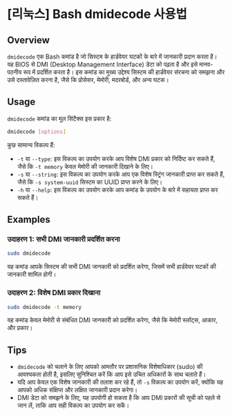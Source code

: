 # [리눅스] Bash dmidecode 사용법

## Overview
`dmidecode` एक Bash कमांड है जो सिस्टम के हार्डवेयर घटकों के बारे में जानकारी प्रदान करता है। यह BIOS से DMI (Desktop Management Interface) डेटा को पढ़ता है और इसे मानव-पठनीय रूप में प्रदर्शित करता है। इस कमांड का मुख्य उद्देश्य सिस्टम की हार्डवेयर संरचना को समझना और उसे दस्तावेज़ित करना है, जैसे कि प्रोसेसर, मेमोरी, मदरबोर्ड, और अन्य घटक।

## Usage
`dmidecode` कमांड का मूल सिंटैक्स इस प्रकार है:

```bash
dmidecode [options]
```

कुछ सामान्य विकल्प हैं:
- `-t` या `--type`: इस विकल्प का उपयोग करके आप विशेष DMI प्रकार को निर्दिष्ट कर सकते हैं, जैसे कि `-t memory` केवल मेमोरी की जानकारी दिखाने के लिए।
- `-s` या `--string`: इस विकल्प का उपयोग करके आप एक विशेष स्ट्रिंग जानकारी प्राप्त कर सकते हैं, जैसे कि `-s system-uuid` सिस्टम का UUID प्राप्त करने के लिए।
- `-h` या `--help`: इस विकल्प का उपयोग करके आप कमांड के उपयोग के बारे में सहायता प्राप्त कर सकते हैं।

## Examples
### उदाहरण 1: सभी DMI जानकारी प्रदर्शित करना
```bash
sudo dmidecode
```
यह कमांड आपके सिस्टम की सभी DMI जानकारी को प्रदर्शित करेगा, जिसमें सभी हार्डवेयर घटकों की जानकारी शामिल होगी।

### उदाहरण 2: विशेष DMI प्रकार दिखाना
```bash
sudo dmidecode -t memory
```
यह कमांड केवल मेमोरी से संबंधित DMI जानकारी को प्रदर्शित करेगा, जैसे कि मेमोरी स्लॉट्स, आकार, और प्रकार।

## Tips
- `dmidecode` को चलाने के लिए आपको आमतौर पर प्रशासनिक विशेषाधिकार (sudo) की आवश्यकता होती है, इसलिए सुनिश्चित करें कि आप इसे उचित अधिकारों के साथ चलाते हैं।
- यदि आप केवल एक विशेष जानकारी की तलाश कर रहे हैं, तो `-s` विकल्प का उपयोग करें, क्योंकि यह आपको अधिक संक्षिप्त और लक्षित जानकारी प्रदान करेगा।
- DMI डेटा को समझने के लिए, यह उपयोगी हो सकता है कि आप DMI प्रकारों की सूची को पहले से जान लें, ताकि आप सही विकल्प का उपयोग कर सकें।